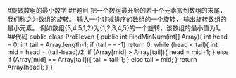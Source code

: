 #旋转数组的最小数字
##题目
把一个数组最开始的若干个元素搬到数组的末尾，我们称之为数组的旋转。 输入一个非减排序的数组的一个旋转，
输出旋转数组的最小元素。 例如数组{3,4,5,1,2}为{1,2,3,4,5}的一个旋转，该数组的最小值为1。
##代码
    public class ProEleven {
        public int FindMinNum(int[] Array){
            int head = 0;
            int tail = Array.length-1;
            if (tail == -1)
                return 0;
            while (head < tail){
                int mid = head + (tail-head)/2;
                if (Array[mid] > Array[tail]){
                    head = mid+1;
                }
                else if (Array[mid] == Array[tail]){
                    tail = tail-1;
                }
                else
                    tail = mid;
            }
            return Array[head];
        }
    }